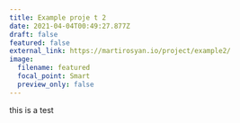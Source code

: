 ```yaml
---
title: Example proje t 2
date: 2021-04-04T00:49:27.877Z
draft: false
featured: false
external_link: https://martirosyan.io/project/example2/
image:
  filename: featured
  focal_point: Smart
  preview_only: false
---
```

this is a test